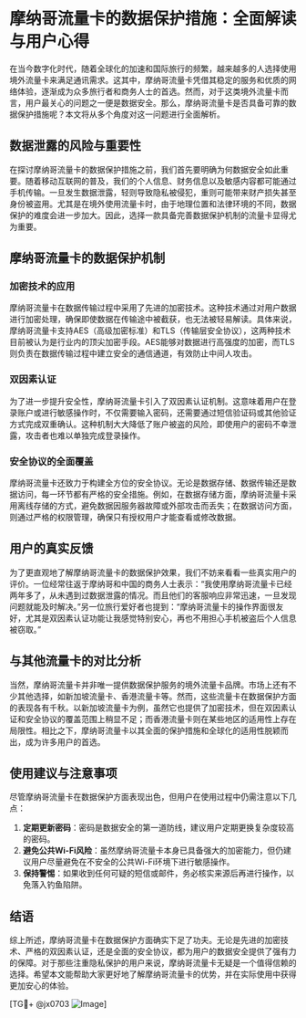 # 摩纳哥流量卡的数据保护措施：全面解读与用户心得

在当今数字化时代，随着全球化的加速和国际旅行的频繁，越来越多的人选择使用境外流量卡来满足通讯需求。这其中，摩纳哥流量卡凭借其稳定的服务和优质的网络体验，逐渐成为众多旅行者和商务人士的首选。然而，对于这类境外流量卡而言，用户最关心的问题之一便是数据安全。那么，摩纳哥流量卡是否具备可靠的数据保护措施呢？本文将从多个角度对这一问题进行全面解析。

## 数据泄露的风险与重要性

在探讨摩纳哥流量卡的数据保护措施之前，我们首先要明确为何数据安全如此重要。随着移动互联网的普及，我们的个人信息、财务信息以及敏感内容都可能通过手机传输。一旦发生数据泄露，轻则导致隐私被侵犯，重则可能带来财产损失甚至身份被盗用。尤其是在境外使用流量卡时，由于地理位置和法律环境的不同，数据保护的难度会进一步加大。因此，选择一款具备完善数据保护机制的流量卡显得尤为重要。

## 摩纳哥流量卡的数据保护机制

### 加密技术的应用

摩纳哥流量卡在数据传输过程中采用了先进的加密技术。这种技术通过对用户数据进行加密处理，确保即使数据在传输途中被截获，也无法被轻易解读。具体来说，摩纳哥流量卡支持AES（高级加密标准）和TLS（传输层安全协议），这两种技术目前被认为是行业内的顶尖加密手段。AES能够对数据进行高强度的加密，而TLS则负责在数据传输过程中建立安全的通信通道，有效防止中间人攻击。

### 双因素认证

为了进一步提升安全性，摩纳哥流量卡引入了双因素认证机制。这意味着用户在登录账户或进行敏感操作时，不仅需要输入密码，还需要通过短信验证码或其他验证方式完成双重确认。这种机制大大降低了账户被盗的风险，即使用户的密码不幸泄露，攻击者也难以单独完成登录操作。

### 安全协议的全面覆盖

摩纳哥流量卡还致力于构建全方位的安全协议。无论是数据存储、数据传输还是数据访问，每一环节都有严格的安全措施。例如，在数据存储方面，摩纳哥流量卡采用离线存储的方式，避免数据因服务器故障或外部攻击而丢失；在数据访问方面，则通过严格的权限管理，确保只有授权用户才能查看或修改数据。

## 用户的真实反馈

为了更直观地了解摩纳哥流量卡的数据保护效果，我们不妨来看看一些真实用户的评价。一位经常往返于摩纳哥和中国的商务人士表示：“我使用摩纳哥流量卡已经两年多了，从未遇到过数据泄露的情况。而且他们的客服响应非常迅速，一旦发现问题就能及时解决。”另一位旅行爱好者也提到：“摩纳哥流量卡的操作界面很友好，尤其是双因素认证功能让我感觉特别安心，再也不用担心手机被盗后个人信息被窃取。”

## 与其他流量卡的对比分析

当然，摩纳哥流量卡并非唯一提供数据保护服务的境外流量卡品牌。市场上还有不少其他选择，如新加坡流量卡、香港流量卡等。然而，这些流量卡在数据保护方面的表现各有千秋。以新加坡流量卡为例，虽然它也提供了加密技术，但在双因素认证和安全协议的覆盖范围上稍显不足；而香港流量卡则在某些地区的适用性上存在局限性。相比之下，摩纳哥流量卡以其全面的保护措施和全球化的适用性脱颖而出，成为许多用户的首选。

## 使用建议与注意事项

尽管摩纳哥流量卡在数据保护方面表现出色，但用户在使用过程中仍需注意以下几点：

1. **定期更新密码**：密码是数据安全的第一道防线，建议用户定期更换复杂度较高的密码。
2. **避免公共Wi-Fi风险**：虽然摩纳哥流量卡本身已具备强大的加密能力，但仍建议用户尽量避免在不安全的公共Wi-Fi环境下进行敏感操作。
3. **保持警惕**：如果收到任何可疑的短信或邮件，务必核实来源后再进行操作，以免落入钓鱼陷阱。

## 结语

综上所述，摩纳哥流量卡在数据保护方面确实下足了功夫。无论是先进的加密技术、严格的双因素认证，还是全面的安全协议，都为用户的数据安全提供了强有力的保障。对于那些注重隐私保护的用户来说，摩纳哥流量卡无疑是一个值得信赖的选择。希望本文能帮助大家更好地了解摩纳哥流量卡的优势，并在实际使用中获得更加安心的体验。

[TG💪+ @jx0703 ![Image](https://github.com/user-attachments/assets/dbca1d08-cadb-493c-b0ec-ad6f7a83f270)]